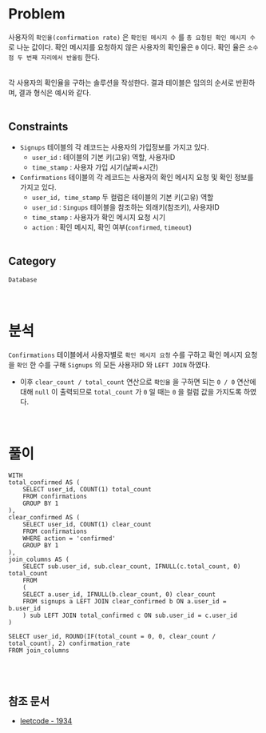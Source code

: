 # Problem
사용자의 `확인율(confirmation rate)` 은 `확인된 메시지 수` 를 `총 요청된 확인 메시지 수` 로 나눈 값이다. 확인 메시지를 요청하지 않은 사용자의 확인율은 `0` 이다. 확인 율은 `소수점 두 번째 자리에서 반올림` 한다.
<br/><br/>

각 사용자의 확인율을 구하는 솔루션을 작성한다. 결과 테이블은 임의의 순서로 반환하며, 결과 형식은 예시와 같다.
<br/><br/>

## Constraints
- `Signups` 테이블의 각 레코드는 사용자의 가입정보를 가지고 있다.
    - `user_id` : 테이블의 기본 키(고유) 역할, 사용자ID
    - `time_stamp` : 사용자 가입 시기(날짜+시간)
- `Confirmations` 테이블의 각 레코드는 사용자의 확인 메시지 요청 및 확인 정보를 가지고 있다.
    - `user_id, time_stamp` 두 컬럼은 테이블의 기본 키(고유) 역할
    - `user_id` : `Singups` 테이블을 참조하는 외래키(참조키), 사용자ID
    - `time_stamp` : 사용자가 확인 메시지 요청 시기
    - `action` : 확인 메시지, 확인 여부(`confirmed`, `timeout`)
<br/><br/>

## Category
`Database`
<br/><br/><br/>

# 분석
`Confirmations` 테이블에서 사용자별로 `확인 메시지 요청` 수를 구하고 확인 메시지 요청을 `확인` 한 수를 구해 `Signups` 의 모든 사용자ID 와 `LEFT JOIN` 하였다.
- 이후 `clear_count / total_count` 연산으로 `확인율` 을 구하면 되는 `0 / 0` 연산에 대해 `null` 이 출력되므로 `total_count` 가 `0` 일 때는 `0` 을 컬럼 값을 가지도록 하였다.
<br/><br/><br/>

# 풀이
```mysql
WITH
total_confirmed AS (
    SELECT user_id, COUNT(1) total_count
    FROM confirmations
    GROUP BY 1
),
clear_confirmed AS (
    SELECT user_id, COUNT(1) clear_count
    FROM confirmations
    WHERE action = 'confirmed'
    GROUP BY 1
),
join_columns AS (
    SELECT sub.user_id, sub.clear_count, IFNULL(c.total_count, 0) total_count
    FROM
    (
    SELECT a.user_id, IFNULL(b.clear_count, 0) clear_count
    FROM signups a LEFT JOIN clear_confirmed b ON a.user_id = b.user_id
    ) sub LEFT JOIN total_confirmed c ON sub.user_id = c.user_id
)

SELECT user_id, ROUND(IF(total_count = 0, 0, clear_count / total_count), 2) confirmation_rate
FROM join_columns
```
<br/><br/>

## 참조 문서
- [leetcode - 1934](https://leetcode.com/problems/confirmation-rate/description/)
